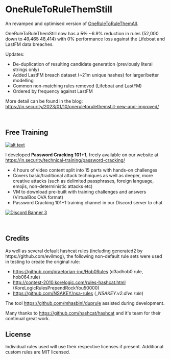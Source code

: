# OneRuleToRuleThemStill

An revamped and optimised version of [OneRuleToRuleThemAll](https://github.com/stealthsploit/Optimised-hashcat-Rule).

OneRuleToRuleThemStill now has a ~~5%~~ ~6.9% reduction in rules (52,000 down to ~~49,465~~ 48,414) with 0% performance loss against the Lifeboat and LastFM data breaches.

Updates:
- De-duplication of resulting candidate generation (previously literal strings only)
- Added LastFM breach dataset (~21m unique hashes) for larger/better modelling
- Common non-matching rules removed (Lifeboat and LastFM)
- Ordered by frequency against LastFM

More detail can be found in the blog: https://in.security/2023/01/10/oneruletorulethemstill-new-and-improved/

<br>
<h2>Free Training</h2>

[![alt text](https://in.security/wp-content/uploads/2024/10/pw101logo.jpg)](https://in.security/technical-training/password-cracking/)

I developed **Password Cracking 101+1**, freely available on our website at https://in.security/technical-training/password-cracking/ 
- 4 hours of video content split into 15 parts with hands-on challenges
- Covers basic/traditional attack techniques as well as deeper, more creative attacks (such as delimited passphrases, foreign language, emojis, non-deterministic attacks etc)
- VM to download pre-built with training challenges and answers (VirtualBox OVA format)
- Password Cracking 101+1 training channel in our Discord server to chat
  
[![Discord Banner 3](https://discord.com/api/guilds/752813804491898910/widget.png?style=banner2)](https://discord.gg/5VpwE9YJ9R)

<br>
<h2>Credits</h2>
As well as several default hashcat rules (including generated2 by https://github.com/evilmog), the following non-default rule sets were used in testing to create the original rule:

- https://github.com/praetorian-inc/Hob0Rules (d3adhob0.rule, hob064.rule)
- http://contest-2010.korelogic.com/rules-hashcat.html (KoreLogicRulesPrependRockYou50000)
- https://github.com/NSAKEY/nsa-rules (__NSAKEY.v2.dive.rule_)

The tool https://github.com/mhasbini/duprule assisted during development.

Many thanks to https://github.com/hashcat/hashcat and it's team for their continual great work.

<h2>License</h2>
Individual rules used will use their respective licenses if present. Additional custom rules are MIT licensed.
